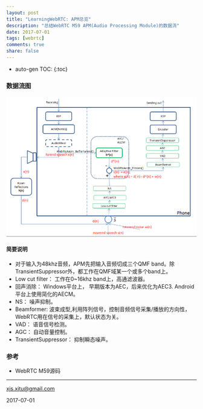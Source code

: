 ```yaml
---
layout: post
title: "LearningWebRTC: APM总览"
description: "总结WebRTC M59 APM(Audio Processing Module)的数据流"
date: 2017-07-01
tags: [webrtc]
comments: true
share: false
---
```


* auto-gen TOC:
{:toc}

### 数据流图

![apm_overview](/images/LearningWebRTC/apm_overview.png)

#### 简要说明
 * 对于输入为48khz音频，APM先把输入音频切成三个QMF band。除TransientSuppressor外，都工作在QMF域某一个或多个band上。
 * Low cut filter： 工作在0~16khz band上，高通滤波器。
 * 回声消除： Windows平台上， 早期版本为AEC，后来优化为AEC3. Android平台上使用简化的AECM。
 * NS： 噪声抑制。
 * Beamformer: 波束成型,利用阵列信号，控制音频信号采集/播放的方向性，WebRTC用在信号的采集上，默认状态为关。
 * VAD： 语音信号检测。
 * AGC： 自动音量控制。
 * TransientSuppressor： 抑制瞬态噪声。

### 参考
 * WebRTC M59源码

----
xjs.xjtu@gmail.com

2017-07-01












